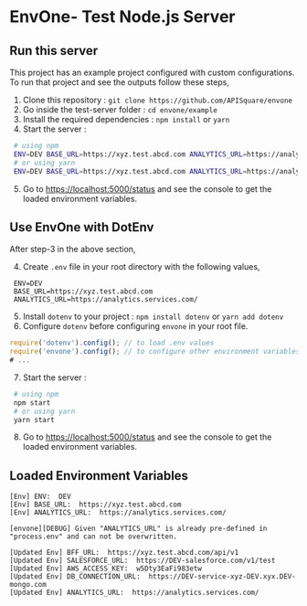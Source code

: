 # EnvOne- Test Node.js Server

## Run this server

This project has an example project configured with custom configurations. To run that project and see the outputs follow these steps,
1. Clone this repository : `git clone https://github.com/APISquare/envone`
2. Go inside the test-server folder : `cd envone/example`
3. Install the required dependencies : `npm install` or `yarn`
4. Start the server : 
```bash
 # using npm
 ENV=DEV BASE_URL=https://xyz.test.abcd.com ANALYTICS_URL=https://analytics.services.com/ npm start
 # or using yarn
 ENV=DEV BASE_URL=https://xyz.test.abcd.com ANALYTICS_URL=https://analytics.services.com/ yarn start
```
5. Go to [https://localhost:5000/status](https://localhost:5000/status) and see the console to get the loaded environment variables.


## Use EnvOne with DotEnv

After step-3 in the above section,

4. Create `.env` file in your root directory with the following values,
```
 ENV=DEV
 BASE_URL=https://xyz.test.abcd.com
 ANALYTICS_URL=https://analytics.services.com/
```
5. Install `dotenv` to your project : `npm install dotenv` or `yarn add dotenv`
6. Configure `dotenv` before configuring `envone` in your root file.
```js
require('dotenv').config(); // to load .env values
require('envone').config(); // to configure other environment variables using loaded env values
# ...
```
7. Start the server : 
```bash
 # using npm
 npm start
 # or using yarn
 yarn start
```
8. Go to [https://localhost:5000/status](https://localhost:5000/status) and see the console to get the loaded environment variables.

## Loaded Environment Variables

```
[Env] ENV:  DEV
[Env] BASE_URL:  https://xyz.test.abcd.com
[Env] ANALYTICS_URL:  https://analytics.services.com/

[envone][DEBUG] Given "ANALYTICS_URL" is already pre-defined in "process.env" and can not be overwritten.

[Updated Env] BFF_URL:  https://xyz.test.abcd.com/api/v1
[Updated Env] SALESFORCE_URL:  https://DEV-salesforce.com/v1/test
[Updated Env] AWS_ACCESS_KEY:  w5Dty3EaFi983etw
[Updated Env] DB_CONNECTION_URL:  https://DEV-service-xyz-DEV.xyx.DEV-mongo.com
[Updated Env] ANALYTICS_URL:  https://analytics.services.com/
```
